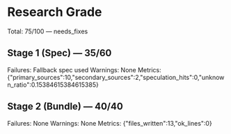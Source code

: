 # Research Grade
Total: 75/100 — needs_fixes

## Stage 1 (Spec) — 35/60
Failures: Fallback spec used
Warnings: None
Metrics: {"primary_sources":10,"secondary_sources":2,"speculation_hits":0,"unknown_ratio":0.15384615384615385}

## Stage 2 (Bundle) — 40/40
Failures: None
Warnings: None
Metrics: {"files_written":13,"ok_lines":0}
